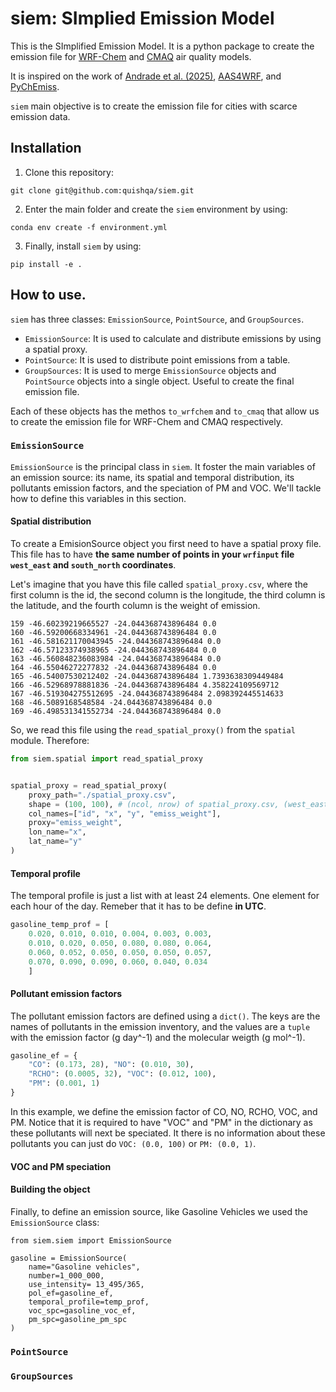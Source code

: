 # siem: SImplied Emission Model

This is the SImplified Emission Model. 
It is a python package to create the emission 
file for [WRF-Chem](https://www2.acom.ucar.edu/wrf-chem) and [CMAQ](https://www.epa.gov/cmaq) air quality models.

It is inspired on the work of [Andrade et al. (2025)](http://journal.frontiersin.org/Article/10.3389/fenvs.2015.00009/abstract), 
[AAS4WRF](https://github.com/alvv1986/AAS4WRF), and [PyChEmiss](https://github.com/quishqa/PyChEmiss). 

`siem` main objective is to create the emission file for cities with scarce emission data.

## Installation

1. Clone this repository:

```
git clone git@github.com:quishqa/siem.git
```

2. Enter the main folder and create the `siem` environment by using:
```
conda env create -f environment.yml

```
3. Finally, install `siem` by using:
```
pip install -e .
```

## How to use.

`siem` has three classes: `EmissionSource`, `PointSource`, and `GroupSources`.

- `EmissionSource`: It is used to calculate and distribute emissions by using a spatial proxy.
- `PointSource`: It is used to distribute point emissions from a table.
- `GroupSources`: It is used to merge `EmissionSource` objects and `PointSource` objects into a single object. Useful to create the final emission file.

Each of these objects has the methos `to_wrfchem` and `to_cmaq` that allow us to create the emission file for WRF-Chem and CMAQ respectively.

### `EmissionSource`

`EmissionSource` is the principal class in `siem`. It foster the main variables of an emission source:
its name, its spatial and temporal distribution, its pollutants emission factors, and the speciation of PM and VOC.
We'll tackle how to define this variables in this section.

#### Spatial distribution

To create a EmisionSource object you first need to have a spatial proxy file.
This file has to have __the same number of points in your `wrfinput` file `west_east` and `south_north` coordinates__.

Let's imagine that you have this file called `spatial_proxy.csv`,
 where the first column is the id, the second column is the longitude,
 the third column is the latitude, and the fourth column is the weight of emission.

```
159 -46.60239219665527 -24.044368743896484 0.0
160 -46.59200668334961 -24.044368743896484 0.0
161 -46.581621170043945 -24.044368743896484 0.0
162 -46.57123374938965 -24.044368743896484 0.0
163 -46.560848236083984 -24.044368743896484 0.0
164 -46.55046272277832 -24.044368743896484 0.0
165 -46.54007530212402 -24.044368743896484 1.7393638309449484
166 -46.52968978881836 -24.044368743896484 4.358224109569712
167 -46.519304275512695 -24.044368743896484 2.098392445514633
168 -46.5089168548584 -24.044368743896484 0.0
169 -46.498531341552734 -24.044368743896484 0.0

```

So, we read this file using the `read_spatial_proxy()` from the `spatial` module. Therefore:

```python
from siem.spatial import read_spatial_proxy


spatial_proxy = read_spatial_proxy(
    proxy_path="./spatial_proxy.csv",
    shape = (100, 100), # (ncol, nrow) of spatial_proxy.csv, (west_east points, south_north points)
    col_names=["id", "x", "y", "emiss_weight"],
    proxy="emiss_weight",
    lon_name="x",
    lat_name="y"
)
```

#### Temporal profile

The temporal profile is just a list with at least 24 elements. 
One element for each hour of the day. Remeber that it has to be define __in UTC__.

```python
gasoline_temp_prof = [
    0.020, 0.010, 0.010, 0.004, 0.003, 0.003,
    0.010, 0.020, 0.050, 0.080, 0.080, 0.064,
    0.060, 0.052, 0.050, 0.050, 0.050, 0.057,
    0.070, 0.090, 0.090, 0.060, 0.040, 0.034
    ]
```
#### Pollutant emission factors

The pollutant emission factors are defined using a `dict()`. 
The keys are the names of pollutants in the emission inventory,
and the values are a `tuple` with the emission factor (g day^-1) and the molecular weigth (g mol^-1).

```python
gasoline_ef = {
    "CO": (0.173, 28), "NO": (0.010, 30),
    "RCHO": (0.0005, 32), "VOC": (0.012, 100),
    "PM": (0.001, 1)
}
```

In this example, we define the emission factor of CO, NO, RCHO, VOC, and PM. 
Notice that it is required to have "VOC" and "PM" in the dictionary as these pollutants will next be speciated.
It there is no information about these pollutants you can just do `VOC: (0.0, 100)` or `PM: (0.0, 1)`.
#### VOC and PM speciation


#### Building the object

Finally, to define an emission source, like Gasoline Vehicles we used the `EmissionSource` class:

```
from siem.siem import EmissionSource

gasoline = EmissionSource(
    name="Gasoline vehicles",
    number=1_000_000,
    use_intensity= 13_495/365,
    pol_ef=gasoline_ef,
    temporal_profile=temp_prof,
    voc_spc=gasoline_voc_ef,
    pm_spc=gasoline_pm_spc
)
```

### `PointSource` 

### `GroupSources`

